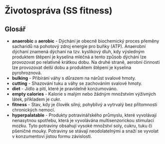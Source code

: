 # Životospráva (SS fitness)

## Glosář

- **anaerobic** a **aerobic** - Dýchání je obecně biochemický proces přeměny sacharidů na pohotový zdroj energie pro buňky (ATP). Anaerobní dýchaní znamená dýchaní na tzv. kyslíkový dluh, kdy výsledným produktem štěpení je kyselina mléčná a tento způsob dýchání lze provozovat po relativně krátkou dobu. Na druhé straně, aerobní činnosti lze provozovat delší dobu a produktem štěpení je kyselina pyrohroznová.
- **bulking** - Přibírání váhy s důrazem na nárůst svalové hmoty.
- **cutting** - Shazování tuku a váhy se zachováním svalové hmoty.
- **diet** - Jídlo a pití, které je pravidelně konzumováno.
- **empty calories** - Kalorie s malým nebo žádným množstvím výživných látek, příkladem je cukr.
- **fitness** - Stav, kdy je člověk silný, pohyblivý a vytrvalý bez přítomnosti chronických nemocí.
- **hyperpalatable** - Produkty potravinářského průmyslu, které vyvolávají nenasytnou spotřebu, která je vyvolávána multisenzorickou stimulací mozku. Tyto potraviny obsahují vysoké množství soly, cukru, tuku či pšeničné mouky. Potraviny se stávají neodolatelnými a snaží se vyvolat v konzumentovi jistou formu závislosti.
